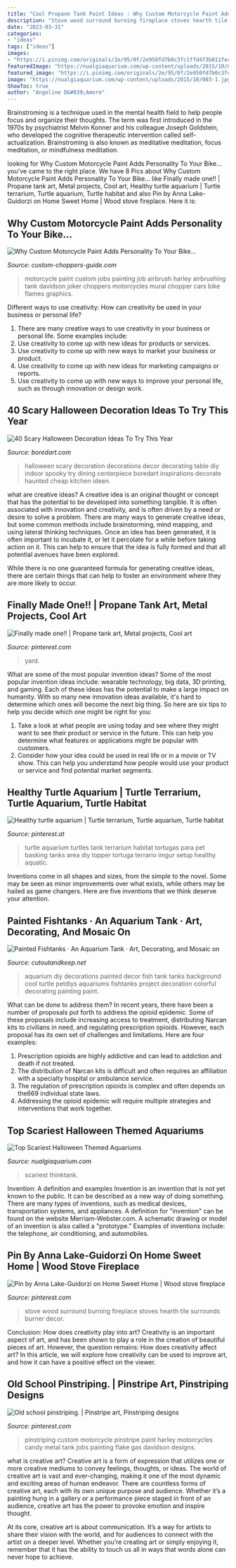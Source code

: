 ```yaml
---
title: "Cool Propane Tank Paint Ideas : Why Custom Motorcycle Paint Adds Personality To Your Bike..."
description: "Stove wood surround burning fireplace stoves hearth tile surrounds burner decor"
date: "2023-03-31"
categories:
- "ideas"
tags: ["ideas"]
images:
- "https://i.pinimg.com/originals/2e/95/0f/2e950fd7b0c3fc1ffd473b011fec4ff7.jpg"
featuredImage: "https://nualgiaquarium.com/wp-content/uploads/2015/10/003-1.jpg"
featured_image: "https://i.pinimg.com/originals/2e/95/0f/2e950fd7b0c3fc1ffd473b011fec4ff7.jpg"
image: "https://nualgiaquarium.com/wp-content/uploads/2015/10/003-1.jpg"
ShowToc: true
author: "Angeline D&#039;Amore"
---
```



Brainstroming is a technique used in the mental health field to help people focus and organize their thoughts. The term was first introduced in the 1970s by psychiatrist Melvin Konner and his colleague Joseph Goldstein, who developed the cognitive therapeutic intervention called self-actualization. Brainstroming is also known as meditative meditation, focus meditation, or mindfulness meditation.

	

		
looking for Why Custom Motorcycle Paint Adds Personality To Your Bike... you've came to the right place. We have 8 Pics about Why Custom Motorcycle Paint Adds Personality To Your Bike... like Finally made one!! | Propane tank art, Metal projects, Cool art, Healthy turtle aquarium | Turtle terrarium, Turtle aquarium, Turtle habitat and also Pin by Anna Lake-Guidorzi on Home Sweet Home | Wood stove fireplace. Here it is:
		
    
## Why Custom Motorcycle Paint Adds Personality To Your Bike...

<img loading=lazy src="http://www.custom-choppers-guide.com/images/custom-motorcycle-paint-job.jpg" onerror="this.onerror=null;this.src='https://tse2.mm.bing.net/th?id=OIP.bKsDl0S0n1Mvbe70JO1iFAHaE8&amp;pid=15.1';" alt="Why Custom Motorcycle Paint Adds Personality To Your Bike...">

_Source: custom-choppers-guide.com_

>motorcycle paint custom jobs painting job airbrush harley airbrushing tank davidson joker choppers motorcycles mural chopper cars bike flames graphics. 

	

Different ways to use creativity: How can creativity be used in your business or personal life?
1. There are many creative ways to use creativity in your business or personal life. Some examples include: 
2. Use creativity to come up with new ideas for products or services. 
3. Use creativity to come up with new ways to market your business or product. 
4. Use creativity to come up with new ideas for marketing campaigns or reports. 
5. Use creativity to come up with new ways to improve your personal life, such as through innovation or design work.

    
## 40 Scary Halloween Decoration Ideas To Try This Year

<img loading=lazy src="https://www.boredart.com/wp-content/uploads/2014/09/Scary-Halloween-Decoration-Ideas-to-try-this-Year-12.jpg" onerror="this.onerror=null;this.src='https://tse3.mm.bing.net/th?id=OIP.kQoicLtKAyE3_038HZ6wDQHaK4&amp;pid=15.1';" alt="40 Scary Halloween Decoration Ideas To Try This Year">

_Source: boredart.com_

>halloween scary decoration decorations decor decorating table diy indoor spooky try dining centerpiece boredart inspirations decorate haunted cheap kitchen ideen. 

	

what are creative ideas?
A creative idea is an original thought or concept that has the potential to be developed into something tangible. It is often associated with innovation and creativity, and is often driven by a need or desire to solve a problem.
There are many ways to generate creative ideas, but some common methods include brainstorming, mind mapping, and using lateral thinking techniques. Once an idea has been generated, it is often important to incubate it, or let it percolate for a while before taking action on it. This can help to ensure that the idea is fully formed and that all potential avenues have been explored.

While there is no one guaranteed formula for generating creative ideas, there are certain things that can help to foster an environment where they are more likely to occur.

    
## Finally Made One!! | Propane Tank Art, Metal Projects, Cool Art

<img loading=lazy src="https://i.pinimg.com/originals/c1/c7/6f/c1c76fccc58a8f4c6646fdc51fddad4e.jpg" onerror="this.onerror=null;this.src='https://tse3.mm.bing.net/th?id=OIP.0ua5_xVsjrD_ED1WnBVJKAHaJ4&amp;pid=15.1';" alt="Finally made one!! | Propane tank art, Metal projects, Cool art">

_Source: pinterest.com_

>yard. 

	

What are some of the most popular invention ideas?
Some of the most popular invention ideas include: wearable technology, big data, 3D printing, and gaming. Each of these ideas has the potential to make a large impact on humanity. With so many new innovation ideas available, it's hard to determine which ones will become the next big thing. So here are six tips to help you decide which one might be right for you: 
1) Take a look at what people are using today and see where they might want to see their product or service in the future. This can help you determine what features or applications might be popular with customers. 
2) Consider how your idea could be used in real life or in a movie or TV show. This can help you understand how people would use your product or service and find potential market segments.

    
## Healthy Turtle Aquarium | Turtle Terrarium, Turtle Aquarium, Turtle Habitat

<img loading=lazy src="https://i.pinimg.com/736x/9f/69/26/9f69263eef9ed87174d2c0d64b7a15b6.jpg" onerror="this.onerror=null;this.src='https://tse4.mm.bing.net/th?id=OIP.B7WV4sb0HiwT4P42MPSmRwHaFj&amp;pid=15.1';" alt="Healthy turtle aquarium | Turtle terrarium, Turtle aquarium, Turtle habitat">

_Source: pinterest.at_

>turtle aquarium turtles tank terrarium habitat tortugas para pet basking tanks area diy topper tortuga terrario imgur setup healthy aquatic. 

	

Inventions come in all shapes and sizes, from the simple to the novel. Some may be seen as minor improvements over what exists, while others may be hailed as game changers. Here are five inventions that we think deserve your attention.

    
## Painted Fishtanks · An Aquarium Tank · Art, Decorating, And Mosaic On

<img loading=lazy src="http://images.coplusk.net/project_images/100860/image/full_P3270575_1312979499.jpg" onerror="this.onerror=null;this.src='https://tse4.mm.bing.net/th?id=OIP.1wEMuC5NHoGZraayGIIj-AHaFj&amp;pid=15.1';" alt="Painted Fishtanks · An Aquarium Tank · Art, Decorating, and Mosaic on">

_Source: cutoutandkeep.net_

>aquarium diy decorations painted decor fish tank tanks background cool turtle petdiys aquariums fishtanks project decoration colorful decorating painting paint. 

	

What can be done to address them?
In recent years, there have been a number of proposals put forth to address the opioid epidemic. Some of these proposals include increasing access to treatment, distributing Narcan kits to civilians in need, and regulating prescription opioids. However, each proposal has its own set of challenges and limitations. Here are four examples:
1) Prescription opioids are highly addictive and can lead to addiction and death if not treated. 
2) The distribution of Narcan kits is difficult and often requires an affiliation with a specialty hospital or ambulance service. 
3) The regulation of prescription opioids is complex and often depends on the669 individual state laws. 
4) Addressing the opioid epidemic will require multiple strategies and interventions that work together.

    
## Top Scariest Halloween Themed Aquariums

<img loading=lazy src="https://nualgiaquarium.com/wp-content/uploads/2015/10/003-1.jpg" onerror="this.onerror=null;this.src='https://tse1.mm.bing.net/th?id=OIP.GK8JnxzcgYQMBEWXkA_WewHaFh&amp;pid=15.1';" alt="Top Scariest Halloween Themed Aquariums">

_Source: nualgiaquarium.com_

>scariest thinktank. 

	

Invention: A definition and examples
Invention is an invention that is not yet known to the public. It can be described as a new way of doing something. There are many types of inventions, such as medical devices, transportation systems, and appliances. 
A definition for "invention" can be found on the website Merriam-Webster.com. A schematic drawing or model of an invention is also called a "prototype." 
Examples of inventions include: the telephone, air conditioning, and automobiles.

    
## Pin By Anna Lake-Guidorzi On Home Sweet Home | Wood Stove Fireplace

<img loading=lazy src="https://i.pinimg.com/originals/43/62/07/436207aec42409951616fc965e3b4c8c.jpg" onerror="this.onerror=null;this.src='https://tse4.mm.bing.net/th?id=OIP.M5YR_s3xnheKqDYxxtF5MgHaKQ&amp;pid=15.1';" alt="Pin by Anna Lake-Guidorzi on Home Sweet Home | Wood stove fireplace">

_Source: pinterest.com_

>stove wood surround burning fireplace stoves hearth tile surrounds burner decor. 

	

Conclusion: How does creativity play into art?
Creativity is an important aspect of art, and has been shown to play a role in the creation of beautiful pieces of art. However, the question remains: How does creativity affect art? In this article, we will explore how creativity can be used to improve art, and how it can have a positive effect on the viewer.

    
## Old School Pinstriping. | Pinstripe Art, Pinstriping Designs

<img loading=lazy src="https://i.pinimg.com/originals/2e/95/0f/2e950fd7b0c3fc1ffd473b011fec4ff7.jpg" onerror="this.onerror=null;this.src='https://tse3.mm.bing.net/th?id=OIP.d6tQq3SnMEE9huE2NEK8vQHaRd&amp;pid=15.1';" alt="Old school pinstriping. | Pinstripe art, Pinstriping designs">

_Source: pinterest.com_

>pinstriping custom motorcycle pinstripe paint harley motorcycles candy metal tank jobs painting flake gas davidson designs. 

	

what is creative art?
Creative art is a form of expression that utilizes one or more creative mediums to convey feelings, thoughts, or ideas. The world of creative art is vast and ever-changing, making it one of the most dynamic and exciting areas of human endeavor.
There are countless forms of creative art, each with its own unique purpose and audience. Whether it’s a painting hung in a gallery or a performance piece staged in front of an audience, creative art has the power to provoke emotion and inspire thought.

At its core, creative art is about communication. It’s a way for artists to share their vision with the world, and for audiences to connect with the artist on a deeper level. Whether you’re creating art or simply enjoying it, remember that it has the ability to touch us all in ways that words alone can never hope to achieve.

